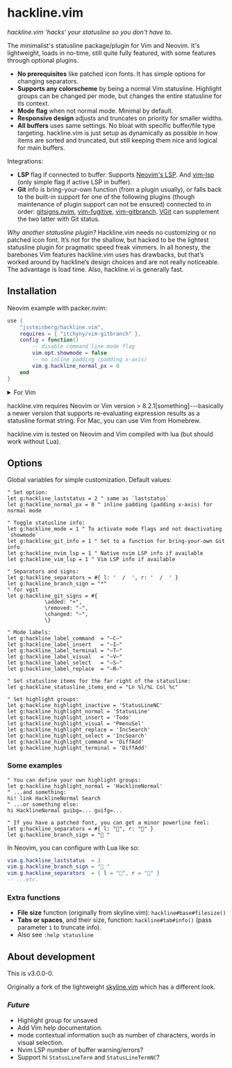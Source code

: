 # hackline.vim

*hackline.vim 'hacks' your statusline so you don't have to.*

The minimalist's statusline package/plugin for Vim and Neovim. It's lightweight, loads in no-time, still quite fully featured, with some features through optional plugins.

- **No prerequisites** like patched icon fonts. It has simple options for changing separators.
- **Supports any colorscheme** by being a normal Vim statusline. Highlight groups can be changed per mode, but changes the entire statusline for its context.
- **Mode flag** when not normal mode. Minimal by default.
- **Responsive design** adjusts and truncates on priority for smaller widths.
- **All buffers** uses same settings. No bloat with specific buffer/file type targeting. hackline.vim is just setup as dynamically as possible in how items are sorted and truncated, but still keeping them nice and logical for main buffers.

Integrations:

- **LSP** flag if connected to buffer. Supports [Neovim's LSP](https://github.com/neovim/nvim-lspconfig). And [vim-lsp](https://github.com/prabirshrestha/vim-lsp) (only simple flag if active LSP in buffer).
- **Git** info is bring-your-own function (from a plugin usually), or falls back to the built-in support for one of the following plugins (though maintenance of plugin support can not be ensured) connected to in order: [gitsigns.nvim](https://github.com/lewis6991/gitsigns.nvim), [vim-fugitive](https://github.com/tpope/vim-fugitive), [vim-gitbranch](https://github.com/itchyny/vim-gitbranch). [VGit](https://github.com/tanvirtin/vgit.nvim) can supplement the two latter with Git status.

*Why another statusline plugin?*
Hackline.vim needs no customizing or no patched icon font. It’s not for the shallow, but hacked to be the lightest statusline plugin for pragmatic speed freak vimmers. In all honesty, the barebones Vim features hackline.vim uses has drawbacks, but that’s worked around by hackline‘s design choices and are not really noticeable. The advantage is load time. Also, hackline.vi is generally fast.

## Installation

Neovim example with packer.nvim:

```lua
use {
	"jssteinberg/hackline.vim",
	requires = { "itchyny/vim-gitbranch" },
	config = function()
		-- disable command line mode flag
		vim.opt.showmode = false
		-- no inline padding (padding x-axis)
		vim.g.hackline_normal_px = 0
	end
}
```

<details>
<summary>For Vim</summary>

```vim
" minpac
call minpac#add('jssteinberg/hackline.vim')
```

(And it should be equally simple with vim-plug).

</details>

hackline.vim requires Neovim or Vim version > 8.2.1[something]---basically a newer version that supports re-evaluating expression results as a statusline format string.
For Mac, you can use Vim from Homebrew.

hackline.vim is tested on Neovim and Vim compiled with lua (but should work without Lua).

## Options

Global variables for simple customization. Default values:

```vim
" Set option:
let g:hackline_laststatus = 2 " same as `laststatus`
let g:hackline_normal_px = 0 " inline padding (padding x-axis) for normal mode

" Toggle statusline info:
let g:hackline_mode = 1 " To activate mode flags and not deactivating `showmode`
let g:hackline_git_info = 1 " Set to a function for bring-your-own Git info
let g:hackline_nvim_lsp = 1 " Native nvim LSP info if available
let g:hackline_vim_lsp = 1 " Vim LSP info if available

" Separators and signs:
let g:hackline_separators = #{ l: '  /  ', r: '  /  ' }
let g:hackline_branch_sign = "*"
" for vgit
let g:hackline_git_signs = #{
			\added: "+",
			\removed: "-",
			\changed: "~",
			\}

" Mode labels:
let g:hackline_label_command  = "—C—"
let g:hackline_label_insert   = "–I–"
let g:hackline_label_terminal = "–T–"
let g:hackline_label_visual   = "–V–"
let g:hackline_label_select   = "–S–"
let g:hackline_label_replace  = "–R–"

" Set statusline items for the far right of the statusline:
let g:hackline_statusline_items_end = "Ln %l/%L Col %c"

" Set highlight groups:
let g:hackline_highlight_inactive = 'StatusLineNC'
let g:hackline_highlight_normal = 'StatusLine'
let g:hackline_highlight_insert = 'Todo'
let g:hackline_highlight_visual = 'PmenuSel'
let g:hackline_highlight_replace = 'IncSearch'
let g:hackline_highlight_select = 'IncSearch'
let g:hackline_highlight_command = 'DiffAdd'
let g:hackline_highlight_terminal = 'DiffAdd'
```

### Some examples

```vim
" You can define your own highlight groups:
let g:hackline_highlight_normal = 'HacklineNormal'
" ...and something:
hi! link HacklineNormal Search
" ...or something else:
hi HacklineNormal guibg=... guifg=...
```

```vim
" If you have a patched font, you can get a minor powerline feel:
let g:hackline_separators = #{ l: "", r: "" }
let g:hackline_branch_sign = " "
```

In Neovim, you can configure with Lua like so:

```lua
vim.g.hackline_laststatus  = 3
vim.g.hackline_branch_sign = " "
vim.g.hackline_separators  = { l = "", r = "" }
-- ...etc.
```

### Extra functions

- **File size** function (originally from skyline.vim): `hackline#base#filesize()`
- **Tabs or spaces**, and their size, function: `hackline#tab#info()` (pass parameter `1` to truncate info).
- Also see `:help statusline`


## About development

This is v3.0.0-0.

Originally a fork of the lightweight [skyline.vim](https://github.com/ourigen/skyline.vim) which has a different look.

### *Future*

- Highlight group for unsaved
- Add Vim help documentation.
- mode contextual information such as number of characters, words in visual selection.
- Nvim LSP number of buffer warning/errors?
- Support hi `StatusLineTerm` and `StatusLineTermNC`?
